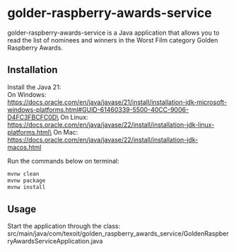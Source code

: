 # golder-raspberry-awards-service

golder-raspberry-awards-service is a Java application that allows you to read the list of nominees and winners
in the Worst Film category Golden Raspberry Awards.

## Installation

Install the Java 21:\
On Windows:\
https://docs.oracle.com/en/java/javase/21/install/installation-jdk-microsoft-windows-platforms.html#GUID-61460339-5500-40CC-9006-D4FC3FBCFC0D\
On Linux:\
https://docs.oracle.com/en/java/javase/22/install/installation-jdk-linux-platforms.html\
On Mac:\
https://docs.oracle.com/en/java/javase/22/install/installation-jdk-macos.html

Run the commands below on terminal:
```bash
mvnw clean
mvnw package
mvnw install
```

## Usage
Start the application through the class:
src/main/java/com/texoit/golden_raspberry_awards_service/GoldenRaspberryAwardsServiceApplication.java